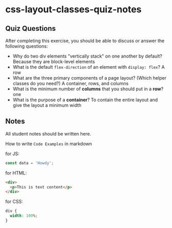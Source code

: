 # css-layout-classes-quiz-notes

## Quiz Questions

After completing this exercise, you should be able to discuss or answer the following questions:

- Why do two div elements "vertically stack" on one another by default?
  Because they are block-level elements
- What is the default `flex-direction` of an element with `display: flex`?
  A row
- What are the three primary components of a page layout? (Which helper classes do you need?)
  A container, rows, and columns
- What is the minimum number of **columns** that you should put in a **row**?
  one
- What is the purpose of a **container**?
  To contain the entire layout and give the layout a minimum width

## Notes

All student notes should be written here.

How to write `Code Examples` in markdown

for JS:

```javascript
const data = 'Howdy';
```

for HTML:

```html
<div>
  <p>This is text content</p>
</div>
```

for CSS:

```css
div {
  width: 100%;
}
```
